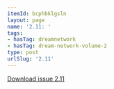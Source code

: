 ```yaml
---
itemId: bcphbklgsln
layout: page
name: '2.11: '
tags:
- hasTag: dreamnetwork
- hasTag: dream-network-volume-2
type: post
urlSlug: '2.11'
---
```

<a href="../files/pdfs/Volume_2/2.11-Dream-Network-Bulletin-Vol.2-No.11.pdf" download="">Download issue 2.11</a>